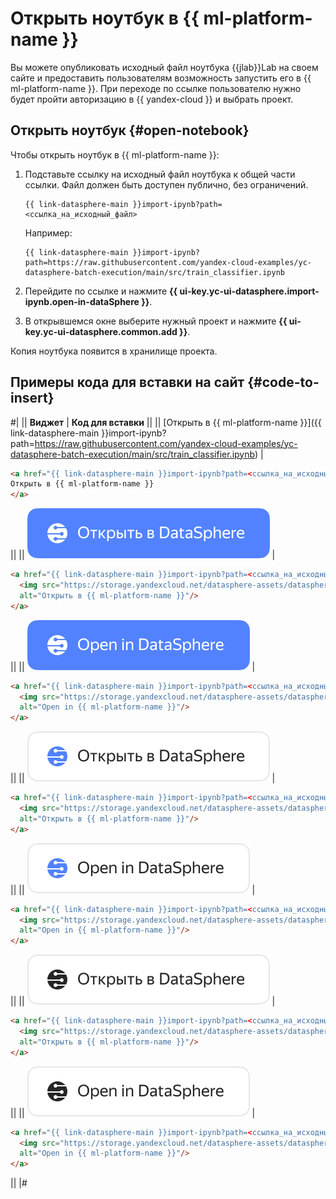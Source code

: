 # Открыть ноутбук в {{ ml-platform-name }}

Вы можете опубликовать исходный файл ноутбука {{jlab}}Lab на своем сайте и предоставить пользователям возможность запустить его в {{ ml-platform-name }}. При переходе по ссылке пользователю нужно будет пройти авторизацию в {{ yandex-cloud }} и выбрать проект.

## Открыть ноутбук {#open-notebook}

Чтобы открыть ноутбук в {{ ml-platform-name }}:

1. Подставьте ссылку на исходный файл ноутбука к общей части ссылки. Файл должен быть доступен публично, без ограничений.

    ```text
    {{ link-datasphere-main }}import-ipynb?path=<ссылка_на_исходный_файл>
    ```

    Например:

    ```text
    {{ link-datasphere-main }}import-ipynb?path=https://raw.githubusercontent.com/yandex-cloud-examples/yc-datasphere-batch-execution/main/src/train_classifier.ipynb
    ```

1. Перейдите по ссылке и нажмите **{{ ui-key.yc-ui-datasphere.import-ipynb.open-in-dataSphere }}**.

1. В открывшемся окне выберите нужный проект и нажмите **{{ ui-key.yc-ui-datasphere.common.add }}**.

Копия ноутбука появится в хранилище проекта.

## Примеры кода для вставки на сайт {#code-to-insert}

#|
|| **Виджет** | **Код для вставки** ||
|| [Открыть в {{ ml-platform-name }}]({{ link-datasphere-main }}import-ipynb?path=https://raw.githubusercontent.com/yandex-cloud-examples/yc-datasphere-batch-execution/main/src/train_classifier.ipynb) |

```html
<a href="{{ link-datasphere-main }}import-ipynb?path=<ссылка_на_исходный_файл>">
Открыть в {{ ml-platform-name }}
</a>
``` 
||
|| ![Run](../../../_assets/datasphere/open-blue-ru.svg) |

```html
<a href="{{ link-datasphere-main }}import-ipynb?path=<ссылка_на_исходный_файл>">
  <img src="https://storage.yandexcloud.net/datasphere-assets/datasphere_badge_v1_ru.svg" 
  alt="Открыть в {{ ml-platform-name }}"/>
</a>
```
||
|| ![Run](../../../_assets/datasphere/open-blue-en.svg) |

```html
<a href="{{ link-datasphere-main }}import-ipynb?path=<ссылка_на_исходный_файл>">
  <img src="https://storage.yandexcloud.net/datasphere-assets/datasphere_badge_v1_en.svg" 
  alt="Open in {{ ml-platform-name }}"/>
</a>
```
||
|| ![Run](../../../_assets/datasphere/open-white-ru.svg) |

```html
<a href="{{ link-datasphere-main }}import-ipynb?path=<ссылка_на_исходный_файл>">
  <img src="https://storage.yandexcloud.net/datasphere-assets/datasphere_badge_v2_ru.svg" 
  alt="Открыть в {{ ml-platform-name }}"/>
</a>

```
||
|| ![Run](../../../_assets/datasphere/open-white-en.svg) |

```html
<a href="{{ link-datasphere-main }}import-ipynb?path=<ссылка_на_исходный_файл>">
  <img src="https://storage.yandexcloud.net/datasphere-assets/datasphere_badge_v2_en.svg" 
  alt="Open in {{ ml-platform-name }}"/>
</a>
```
||
|| ![Run](../../../_assets/datasphere/open-black-ru.svg) |

```html
<a href="{{ link-datasphere-main }}import-ipynb?path=<ссылка_на_исходный_файл>">
  <img src="https://storage.yandexcloud.net/datasphere-assets/datasphere_badge_v3_ru.svg" 
  alt="Открыть в {{ ml-platform-name }}"/>
</a>
```
||
|| ![Run](../../../_assets/datasphere/open-black-en.svg) |

```html
<a href="{{ link-datasphere-main }}import-ipynb?path=<ссылка_на_исходный_файл>">
  <img src="https://storage.yandexcloud.net/datasphere-assets/datasphere_badge_v3_en.svg" 
  alt="Open in {{ ml-platform-name }}"/>
</a>
```
||
|#